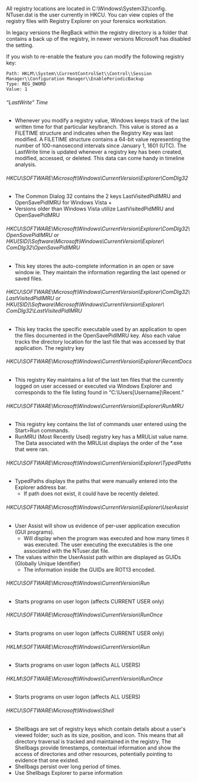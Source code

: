 All registry locations are located in C:\\Windows\\System32\\config.
NTuser.dat is the user currently in HKCU. You can view copies of the registry files with Registry Explorer on your forensics workstation. 

In legacy versions the RegBack within the registry directory is a folder that contains a back up of the registry, in newer versions Microsoft has disabled the setting. 

If you wish to re-enable the feature you can modify the following registry key:

```
Path: HKLM\\System\\CurrentControlSet\\Control\\Session Manager\\Configuration Manager\\EnablePeriodicBackup
Type: REG_DWORD
Value: 1
```

###### “LastWrite” Time

- Whenever you modify a registry value, Windows keeps track of the last written time for that particular key/branch. This value is stored as a FILETIME structure and indicates when the Registry Key was last modified. A FILETIME structure contains a 64-bit value representing the number of 100-nanosecond intervals since January 1, 1601 (UTC). The LastWrite time is updated whenever a registry key has been created, modified, accessed, or deleted. This data can come handy in timeline analysis.

###### HKCU\\SOFTWARE\\Microsoft\\Windows\\CurrentVersion\\Explorer\\ComDlg32
- The Common Dialog 32 contains the 2 keys LastVisitedPidlMRU and OpenSavePidlMRU for Windows Vista +
- Versions older than Windows Vista utilize LastVisitedPidMRU and OpenSavePidMRU

###### HKCU\\SOFTWARE\\Microsoft\\Windows\\CurrentVersion\\Explorer\\ComDlg32\\OpenSavePidlMRU or HKU\[SID]\Software\Microsoft\Windows\CurrentVersion\Explorer\ ComDlg32\OpenSavePidlMRU
- This key stores the auto-complete information in an open or save window ie. They maintain the information regarding the last opened or saved files.

###### HKCU\\SOFTWARE\\Microsoft\\Windows\\CurrentVersion\\Explorer\\ComDlg32\\LastVisitedPidlMRU or HKU\[SID]\Software\Microsoft\Windows\CurrentVersion\Explorer\ ComDlg32\LastVisitedPidlMRU
- This key tracks the specific executable used by an application to open the files documented in the OpenSavePidlMRU key. Also each value tracks the directory location for the last file that was accessed by that application. The registry key 

###### HKCU\\SOFTWARE\\Microsoft\\Windows\\CurrentVersion\\Explorer\\RecentDocs
- This registry Key maintains a list of the last ten files that the currently logged on user accessed or executed via Windows Explorer and corresponds to the file listing found in “C:\Users\[Username]\Recent.”

###### HKCU\\SOFTWARE\\Microsoft\\Windows\\CurrentVersion\\Explorer\\RunMRU
- This registry key contains the list of commands user entered using the Start>Run commands.
- RunMRU (Most Recently Used) registry key has a MRUList value name. The Data associated with the MRUList displays the order of the \*.exe that were ran.

###### HKCU\\SOFTWARE\\Microsoft\\Windows\\CurrentVersion\\Explorer\\TypedPaths
- TypedPaths displays the paths that were manually entered into the Explorer address bar.
	- If path does not exist, it could have be recently deleted.

###### HKCU\\SOFTWARE\\Microsoft\\Windows\\CurrentVersion\\Explorer\\UserAssist
- User Assist will show us evidence of per-user application execution (GUI programs).
	- Will display when the program was executed and how many times it was executed. The user executing the executables is the one associated with the NTuser.dat file.
- The values within the UserAssist path within are displayed as GUIDs (Globally Unique Identifier)
	- The information inside the GUIDs are ROT13 encoded.

###### HKCU\\SOFTWARE\\Microsoft\\Windows\\CurrentVersion\\Run
- Starts programs on user logon (affects CURRENT USER only)

###### HKCU\\SOFTWARE\\Microsoft\\Windows\\CurrentVersion\\RunOnce
- Starts programs on user logon (affects CURRENT USER only)

###### HKLM\\SOFTWARE\\Microsoft\\Windows\\CurrentVersion\\Run
- Starts programs on user logon (affects ALL USERS)

###### HKLM\\SOFTWARE\\Microsoft\\Windows\\CurrentVersion\\RunOnce
- Starts programs on user logon (affects ALL USERS)

###### HKCU\\SOFTWARE\\Microsoft\\Windows\\Shell
- Shellbags are set of registry keys which contain details about a user's viewed folder; such as its size, position, and icon. This means that all directory traversal is tracked and maintained in the registry. The Shellbags provide timestamps, contextual information and show the access of directories and other resources, potentially pointing to evidence that one existed.
- Shellbags persist over long period of times.
- Use Shellbags Explorer to parse information